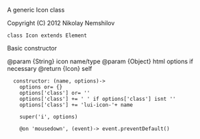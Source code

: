 A generic Icon class

Copyright (C) 2012 Nikolay Nemshilov

```coffee-aside
class Icon extends Element
```

Basic constructor

@param {String} icon name/type
@param {Object} html options if necessary
@return {Icon} self

```coffee-aside
  constructor: (name, options)->
    options or= {}
    options['class'] or= ''
    options['class'] += ' ' if options['class'] isnt ''
    options['class'] += 'lui-icon-'+ name

    super('i', options)

    @on 'mousedown', (event)-> event.preventDefault()
```
